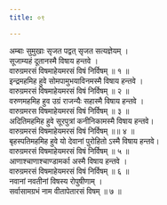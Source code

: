 ```yaml
---
title: ०९

---
```

अम्बाः सुमुखाः सृजत पद्वत् सृजत सत्यज्ञेयम् ।  
सूजाम्यहं दूतानस्मै विषाय हन्तवे ।  
वारुग्रमरसं विषमाहेयमरसं विषं निर्विषम् ॥ १ ॥  
इन्द्रमहमिह हुवे सोमपामुभयाविनमस्मै विषाय हन्तवे ।  
वारुग्रमरसं विषमाहेयमरसं विषं निर्विषम् ॥ २ ॥  
वरुणमहमिह हुव उग्रं राजन्यैः सहास्मै विषाय हन्तवे ।  
वारुग्रमरस विषमाहेयमरसं विषं निर्विषम् ॥ ३ ॥  
अदितिमहमिह हुवे सूरपुत्रां कनीनिकामस्मै विषाय हन्तवे।  
वारुग्रमरसं विषमाहेयमरसं विषं निर्विषम् ॥॥ ४ ॥  
बृहस्पतिमहमिह हुवे यो देवानां पुरोहितो ऽस्मै विषाय हन्तवे।  
वारुग्रमरसं विषमाहेयमरसं विषं निर्विषम् ॥ ५ ॥  
आणाश्चाणाश्चाण्डामर्का अस्मै विषाय हन्तवे ।  
वारुग्रमरसं विषमाहेयमरसं विषं निर्विषम् ॥ ६ ॥  
नवानां नवतीनां विषस्य रोपुषीणाम् ।  
सर्वासामग्रभं नाम वीतापेतारसं विषम् ॥ ७ ॥  
  